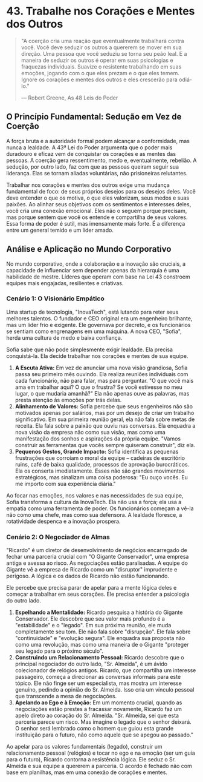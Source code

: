 # 43. Trabalhe nos Corações e Mentes dos Outros

> "A coerção cria uma reação que eventualmente trabalhará contra você. Você deve seduzir os outros a quererem se mover em sua direção. Uma pessoa que você seduziu se torna seu peão leal. E a maneira de seduzir os outros é operar em suas psicologias e fraquezas individuais. Suavize o resistente trabalhando em suas emoções, jogando com o que eles prezam e o que eles temem. Ignore os corações e mentes dos outros e eles crescerão para odiá-lo."
> 
> — Robert Greene, As 48 Leis do Poder

## O Princípio Fundamental: Sedução em Vez de Coerção

A força bruta e a autoridade formal podem alcançar a conformidade, mas nunca a lealdade. A 43ª Lei do Poder argumenta que o poder mais duradouro e eficaz vem de conquistar os corações e as mentes das pessoas. A coerção gera ressentimento, medo e, eventualmente, rebelião. A sedução, por outro lado, faz com que as pessoas queiram seguir sua liderança. Elas se tornam aliadas voluntárias, não prisioneiras relutantes.

Trabalhar nos corações e mentes dos outros exige uma mudança fundamental de foco: de seus próprios desejos para os desejos deles. Você deve entender o que os motiva, o que eles valorizam, seus medos e suas paixões. Ao alinhar seus objetivos com os sentimentos e interesses deles, você cria uma conexão emocional. Eles não o seguem porque precisam, mas porque sentem que você os entende e compartilha de seus valores. Essa forma de poder é sutil, mas imensamente mais forte. É a diferença entre um general temido e um líder amado.

## Análise e Aplicação no Mundo Corporativo

No mundo corporativo, onde a colaboração e a inovação são cruciais, a capacidade de influenciar sem depender apenas da hierarquia é uma habilidade de mestre. Líderes que operam com base na Lei 43 constroem equipes mais engajadas, resilientes e criativas.

### Cenário 1: O Visionário Empático

Uma startup de tecnologia, "InovaTech", está lutando para reter seus melhores talentos. O fundador e CEO original era um engenheiro brilhante, mas um líder frio e exigente. Ele governava por decreto, e os funcionários se sentiam como engrenagens em uma máquina. A nova CEO, "Sofia", herda uma cultura de medo e baixa confiança.

Sofia sabe que não pode simplesmente exigir lealdade. Ela precisa conquistá-la. Ela decide trabalhar nos corações e mentes de sua equipe.

1.  **A Escuta Ativa:** Em vez de anunciar uma nova visão grandiosa, Sofia passa seu primeiro mês ouvindo. Ela realiza reuniões individuais com cada funcionário, não para falar, mas para perguntar. "O que você mais ama em trabalhar aqui? O que o frustra? Se você estivesse no meu lugar, o que mudaria amanhã?" Ela não apenas ouve as palavras, mas presta atenção às emoções por trás delas.
2.  **Alinhamento de Valores:** Sofia percebe que seus engenheiros não são motivados apenas por salários, mas por um desejo de criar um trabalho significativo. Em sua primeira reunião geral, ela não fala sobre metas de receita. Ela fala sobre a paixão que ouviu nas conversas. Ela enquadra a nova visão da empresa não como sua visão, mas como uma manifestação dos sonhos e aspirações da própria equipe. "Vamos construir as ferramentas que vocês sempre quiseram construir", diz ela.
3.  **Pequenos Gestos, Grande Impacto:** Sofia identifica as pequenas frustrações que corroíam o moral da equipe – cadeiras de escritório ruins, café de baixa qualidade, processos de aprovação burocráticos. Ela os conserta imediatamente. Esses não são grandes movimentos estratégicos, mas sinalizam uma coisa poderosa: "Eu ouço vocês. Eu me importo com sua experiência diária."

Ao focar nas emoções, nos valores e nas necessidades de sua equipe, Sofia transforma a cultura da InovaTech. Ela não usa a força; ela usa a empatia como uma ferramenta de poder. Os funcionários começam a vê-la não como uma chefe, mas como sua defensora. A lealdade floresce, a rotatividade despenca e a inovação prospera.

### Cenário 2: O Negociador de Almas

"Ricardo" é um diretor de desenvolvimento de negócios encarregado de fechar uma parceria crucial com "O Gigante Conservador", uma empresa antiga e avessa ao risco. As negociações estão paralisadas. A equipe do Gigante vê a empresa de Ricardo como um "disruptor" imprudente e perigoso. A lógica e os dados de Ricardo não estão funcionando.

Ele percebe que precisa parar de apelar para a mente lógica deles e começar a trabalhar em seus corações. Ele precisa entender a psicologia do outro lado.

1.  **Espelhando a Mentalidade:** Ricardo pesquisa a história do Gigante Conservador. Ele descobre que seu valor mais profundo é a "estabilidade" e o "legado". Em sua próxima reunião, ele muda completamente seu tom. Ele não fala sobre "disrupção". Ele fala sobre "continuidade" e "evolução segura". Ele enquadra sua proposta não como uma revolução, mas como uma maneira de o Gigante "proteger seu legado para o próximo século".
2.  **Construindo um Relacionamento Pessoal:** Ricardo descobre que o principal negociador do outro lado, "Sr. Almeida", é um ávido colecionador de relógios antigos. Ricardo, que compartilha um interesse passageiro, começa a direcionar as conversas informais para este tópico. Ele não finge ser um especialista, mas mostra um interesse genuíno, pedindo a opinião do Sr. Almeida. Isso cria um vínculo pessoal que transcende a mesa de negociações.
3.  **Apelando ao Ego e à Emoção:** Em um momento crucial, quando as negociações estão prestes a fracassar novamente, Ricardo faz um apelo direto ao coração do Sr. Almeida. "Sr. Almeida, sei que esta parceria parece um risco. Mas imagine o legado que o senhor deixará. O senhor será lembrado como o homem que guiou esta grande instituição para o futuro, não como aquele que se apegou ao passado."

Ao apelar para os valores fundamentais (legado), construir um relacionamento pessoal (relógios) e tocar no ego e na emoção (ser um guia para o futuro), Ricardo contorna a resistência lógica. Ele seduz o Sr. Almeida e sua equipe a quererem a parceria. O acordo é fechado não com base em planilhas, mas em uma conexão de corações e mentes.
